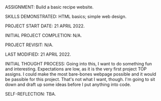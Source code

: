 ASSIGNMENT:                  Build a basic recipe website.

SKILLS DEMONSTRATED:         HTML basics; simple web design.


PROJECT START DATE:          21 APRIL 2022.

INITIAL PROJECT COMPLETION:  N/A.

PROJECT REVISIT:             N/A.

LAST MODIFIED:               21 APRIL 2022.


INITIAL THOUGHT PROCESS:
Going into this, I want to do something fun and interesting. Expectations are low, as it is the very first project TOP assigns. I could make the most bare-bones webpage possible and it would be passible for this project. That's not what I want, though. I'm going to sit down and draft up some ideas before I put anything into code.

SELF-REFLECTION:
TBA.